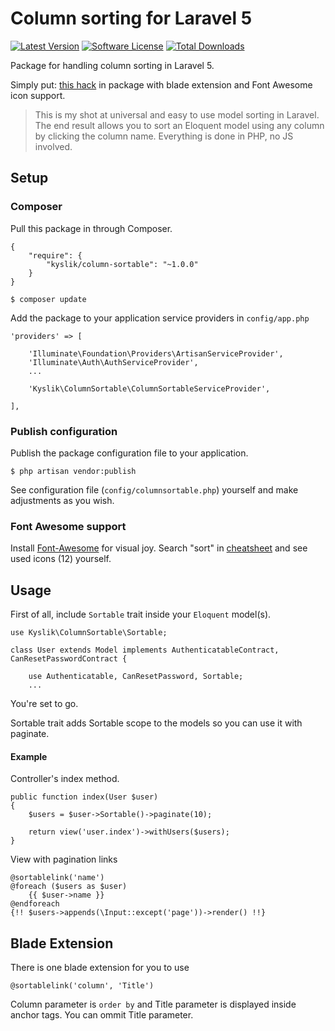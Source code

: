 # Column sorting for Laravel 5
[![Latest Version](https://img.shields.io/github/release/Kyslik/column-sortable.svg?style=flat-square)](https://github.com/Kyslik/column-sortable/releases)
[![Software License](https://img.shields.io/badge/license-MIT-brightgreen.svg?style=flat-square)](LICENSE.md)
[![Total Downloads](https://img.shields.io/packagist/dt/Kyslik/column-sortable.svg?style=flat-square)](https://packagist.org/packages/Kyslik/column-sortable)

Package for handling column sorting in Laravel 5.

Simply put: [this hack](http://hack.swic.name/laravel-column-sorting-made-easy/) in package with blade extension and Font Awesome icon support.

>This is my shot at universal and easy to use model sorting in Laravel. The end result allows you to sort an Eloquent model using any column by clicking the column name. Everything is done in PHP, no JS involved.

## Setup

### Composer

Pull this package in through Composer.

```
{
    "require": {
        "kyslik/column-sortable": "~1.0.0"
    }
}
```

    $ composer update
    

Add the package to your application service providers in `config/app.php`

```
'providers' => [
    
    'Illuminate\Foundation\Providers\ArtisanServiceProvider',
    'Illuminate\Auth\AuthServiceProvider',
    ...
    
    'Kyslik\ColumnSortable\ColumnSortableServiceProvider',

],
```
### Publish configuration

Publish the package configuration file to your application.

    $ php artisan vendor:publish
    
See configuration file (`config/columnsortable.php`) yourself and make adjustments as you wish.

### Font Awesome support

Install [Font-Awesome](https://github.com/FortAwesome/Font-Awesome) for visual joy. Search "sort" in [cheatsheet](http://fortawesome.github.io/Font-Awesome/cheatsheet/) and see used icons (12) yourself.
## Usage

First of all, include `Sortable` trait inside your `Eloquent` model(s).

```
use Kyslik\ColumnSortable\Sortable;

class User extends Model implements AuthenticatableContract, CanResetPasswordContract {

	use Authenticatable, CanResetPassword, Sortable;
	...
```

You're set to go.

Sortable trait adds Sortable scope to the models so you can use it with paginate.

#### Example

Controller's index method.

```
public function index(User $user)
{
    $users = $user->Sortable()->paginate(10);

	return view('user.index')->withUsers($users);
}
```

View with pagination links

```
@sortablelink('name')
@foreach ($users as $user)
    {{ $user->name }}
@endforeach
{!! $users->appends(\Input::except('page'))->render() !!}
```

## Blade Extension

There is one blade extension for you to use

```
@sortablelink('column', 'Title')
```

Column parameter is `order by` and Title parameter is displayed inside anchor tags.
You can ommit Title parameter.

